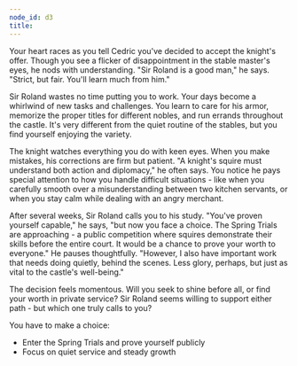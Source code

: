 ```yaml
---
node_id: d3
title: 
---
```


Your heart races as you tell Cedric you've decided to accept the knight's offer. Though you see a flicker of disappointment in the stable master's eyes, he nods with understanding. "Sir Roland is a good man," he says. "Strict, but fair. You'll learn much from him."

Sir Roland wastes no time putting you to work. Your days become a whirlwind of new tasks and challenges. You learn to care for his armor, memorize the proper titles for different nobles, and run errands throughout the castle. It's very different from the quiet routine of the stables, but you find yourself enjoying the variety.

The knight watches everything you do with keen eyes. When you make mistakes, his corrections are firm but patient. "A knight's squire must understand both action and diplomacy," he often says. You notice he pays special attention to how you handle difficult situations - like when you carefully smooth over a misunderstanding between two kitchen servants, or when you stay calm while dealing with an angry merchant.

After several weeks, Sir Roland calls you to his study. "You've proven yourself capable," he says, "but now you face a choice. The Spring Trials are approaching - a public competition where squires demonstrate their skills before the entire court. It would be a chance to prove your worth to everyone." He pauses thoughtfully. "However, I also have important work that needs doing quietly, behind the scenes. Less glory, perhaps, but just as vital to the castle's well-being."

The decision feels momentous. Will you seek to shine before all, or find your worth in private service? Sir Roland seems willing to support either path - but which one truly calls to you?

You have to make a choice:
- Enter the Spring Trials and prove yourself publicly
- Focus on quiet service and steady growth